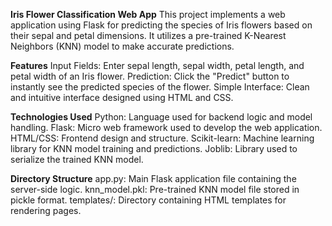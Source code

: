 **Iris Flower Classification Web App**
This project implements a web application using Flask for predicting the species of Iris flowers based on their sepal and petal dimensions. It utilizes a pre-trained K-Nearest Neighbors (KNN) model to make accurate predictions.

**Features**
Input Fields: Enter sepal length, sepal width, petal length, and petal width of an Iris flower.
Prediction: Click the "Predict" button to instantly see the predicted species of the flower.
Simple Interface: Clean and intuitive interface designed using HTML and CSS.

**Technologies Used**
Python: Language used for backend logic and model handling.
Flask: Micro web framework used to develop the web application.
HTML/CSS: Frontend design and structure.
Scikit-learn: Machine learning library for KNN model training and predictions.
Joblib: Library used to serialize the trained KNN model.

**Directory Structure**
app.py: Main Flask application file containing the server-side logic.
knn_model.pkl: Pre-trained KNN model file stored in pickle format.
templates/: Directory containing HTML templates for rendering pages.
